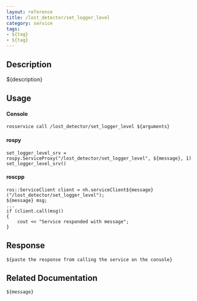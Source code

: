 ```yaml
---
layout: reference
title: /lost_detector/set_logger_level
category: service
tags: 
- ${tag} 
- ${tag}
---
```


## Description
${description}

## Usage
#### Console
```
rosservice call /lost_detector/set_logger_level ${arguments}
```

#### rospy
```
set_logger_level_srv = rospy.ServiceProxy("/lost_detector/set_logger_level", ${message}, 1)
set_logger_level_srv()
```

#### roscpp
```
ros::ServiceClient client = nh.serviceClient${message}("/lost_detector/set_logger_level");
${message} msg;
...
if (client.call(msg))
{
    cout << "Service responded with message";
}
```

## Response
```
${paste the response from calling the service on the console}
```

## Related Documentation
``${message}``  